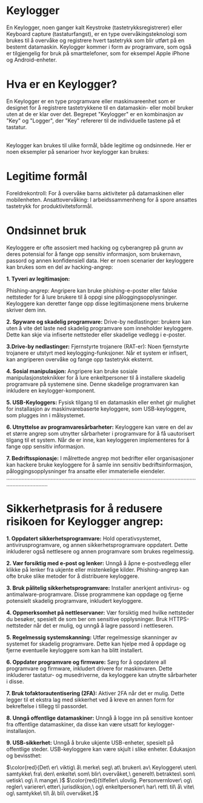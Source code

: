 # Keylogger
En Keylogger, noen ganger kalt Keystroke (tastetrykksregistrerer) eller Keyboard capture (tastaturfangst), er en type overvåkingsteknologi som brukes til å overvåke og registrere hvert tastetrykk som blir utført på en bestemt datamaskin. Keylogger kommer i form av programvare, som også er tilgjengelig for bruk på smarttelefoner, som for eksempel Apple iPhone og Android-enheter.

<h1>Hva er en Keylogger?</h1>
En Keylogger er en type programvare eller maskinvareenhet som er designet for å registrere tastetrykkene til en datamaskin- eller mobil bruker uten at de er klar over det. Begrepet "Keylogger" er en kombinasjon av "Key" og "Logger", der "Key" refererer til de individuelle tastene på et tastatur. <br><br>

Keylogger kan brukes til ulike formål, både legitime og ondsinnede. Her er noen eksempler på senarioer hvor keylogger kan brukes:

<h1>Legitime formål</h1>

Foreldrekontroll: For å overvåke barns aktiviteter på datamaskinen eller mobilenheten.
Ansattovervåking: I arbeidssammenheng for å spore ansattes tastetrykk for produktivitetsformål.

<h1>Ondsinnet bruk</h1>

Keyloggere er ofte assosiert med hacking og cyberangrep på grunn av deres potensial for å fange opp sensitiv informasjon, som brukernavn, passord og annen konfidensiell data. Her er noen scenarier der keyloggere kan brukes som en del av hacking-angrep:


**1. Tyveri av legitimasjon:**

Phishing-angrep: Angripere kan bruke phishing-e-poster eller falske nettsteder for å lure brukere til å oppgi sine påloggingsopplysninger. Keyloggere kan deretter fange opp disse legitimasjonene mens brukerne skriver dem inn.

**2. Spyware og skadelig programvare:**
Drive-by nedlastinger: brukere kan uten å vite det laste ned skadelig programvare som inneholder keyloggere. Dette kan skje via infiserte nettsteder eller skadelige vedlegg i e-poster.

**3.Drive-by nedlastinger:**
Fjernstyrte trojanere (RAT-er): Noen fjernstyrte trojanere er utstyrt med keylogging-funksjoner. Når et system er infisert, kan angriperen overvåke og fange opp tastetrykk eksternt.

**4. Sosial manipulasjon:**
Angripere kan bruke sosiale manipulasjonsteknikker for å lure enkeltpersoner til å installere skadelig programvare på systemene sine. Denne skadelige programvaren kan inkludere en keylogger-komponent.

**5. USB-Keyloggers:**
Fysisk tilgang til en datamaskin eller enhet gir mulighet for installasjon av maskinvarebaserte keyloggere, som USB-keyloggere, som plugges inn i målsystemet.

**6. Utnyttelse av programvaresårbarheter:**
Keyloggere kan være en del av et større angrep som utnytter sårbarheter i programvare for å få uautorisert tilgang til et system. Når de er inne, kan keyloggeren implementeres for å fange opp sensitiv informasjon.

**7. Bedriftsspionasje:**
I målrettede angrep mot bedrifter eller organisasjoner kan hackere bruke keyloggere for å samle inn sensitiv bedriftsinformasjon, påloggingsopplysninger fra ansatte eller immaterielle eiendeler.
.......................................................................................................................................................
<h1>Sikkerhetprasis for å redusere risikoen for Keylogger angrep:</h1>

**1. Oppdatert sikkerhetsprogramvare:**
Hold operativsystemet, antivirusprogramvare, og annen sikkerhetsprogramvare oppdatert. Dette inkluderer også nettlesere og annen programvare som brukes regelmessig.

**2. Vær forsiktig med e-post og lenker:**
Unngå å åpne e-postvedlegg eller klikke på lenker fra ukjente eller mistenkelige kilder. Phishing-angrep kan ofte bruke slike metoder for å distribuere keyloggere.

**3. Bruk pålitelig sikkerhetsprogramvare:**
Installer anerkjent antivirus- og antimalware-programvare. Disse programmene kan oppdage og fjerne potensielt skadelig programvare, inkludert keyloggere.

**4. Oppmerksomhet på nettleservaner:**
Vær forsiktig med hvilke nettsteder du besøker, spesielt de som ber om sensitive opplysninger. Bruk HTTPS-nettsteder når det er mulig, og unngå å lagre passord i nettleseren.

**5. Regelmessig systemskanning:**
Utfør regelmessige skanninger av systemet for skadelig programvare. Dette kan hjelpe med å oppdage og fjerne eventuelle keyloggere som kan ha blitt installert.

**6. Oppdater programvare og firmware:**
Sørg for å oppdatere all programvare og firmware, inkludert drivere for maskinvaren. Dette inkluderer tastatur- og musedriverne, da keyloggere kan utnytte sårbarheter i disse.

**7. Bruk tofaktorautentisering (2FA):**
Aktiver 2FA når det er mulig. Dette legger til et ekstra lag med sikkerhet ved å kreve en annen form for bekreftelse i tillegg til passordet.

**8. Unngå offentlige datamaskiner:**
Unngå å logge inn på sensitive kontoer fra offentlige datamaskiner, da disse kan være utsatt for keylogger-installasjon.

**9. USB-sikkerhet:**
Unngå å bruke ukjente USB-enheter, spesielt på offentlige steder. USB-keyloggere kan være skjult i slike enheter.
Edukasjon og bevissthet:

$\color{red}{Det\ er\ viktig\ å\ merke\ seg\ at\ bruken\ av\ Keyloggere\ uten\ samtykke\ fra\ den\ enkelte\ som\ blir\ overvåket,\ generelt\ betraktes\ som\ uetisk\ og\ i\ mange\ }$ 
$\color{red}{tilfeller\ ulovlig. Personvernlover\ og\ regler\ varierer\ etter\ jurisdiksjon,\ og\ enkeltpersoner\ har\ rett\ til\ å\ vite\ og\ samtykke\ til\ å\ bli\ overvåket.}$
